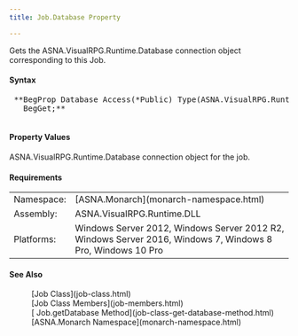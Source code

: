 ```yaml
---
title: Job.Database Property

---
```


Gets the ASNA.VisualRPG.Runtime.Database connection object corresponding to this Job.

#### Syntax
<pre class="prettyprint">
 **BegProp Database Access(*Public) Type(ASNA.VisualRPG.Runtime.Database)
   BegGet;** 
          </pre>

#### Property Values
ASNA.VisualRPG.Runtime.Database connection object for the job.
<!-- start -->

#### Requirements
<table class="dttable" cellspacing="0" cellpadding="4" width="60%">
           <colgroup>
            <col width="15%" style="font-weight:bold" />
            <col width="85%" />
          </colgroup>
          <tr>
            <td>Namespace:</td>
            <td>[ASNA.Monarch](monarch-namespace.html) </td>
          </tr>
          <tr>
            <td>Assembly:</td>
            <td>ASNA.VisualRPG.Runtime.DLL</td>
          </tr>
         <tr>
            <td>Platforms:</td>
            <td> Windows Server 2012, Windows Server 2012 R2, Windows Server 2016, Windows 7, Windows 8 Pro, Windows 10 Pro</td>
         </tr>
</table>

#### See Also
<dl>
        <dd>[Job Class](job-class.html)
        </dd><dd>
        [Job Class
        Members](job-members.html)</dd>
       <dd>[
        Job.getDatabase Method](job-class-get-database-method.html)</dd>
        <dd>[ASNA.Monarch
        Namespace](monarch-namespace.html)</dd>
</dl>

